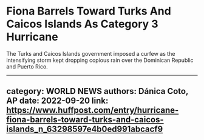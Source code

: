 # Fiona Barrels Toward Turks And Caicos Islands As Category 3 Hurricane

The Turks and Caicos Islands government imposed a curfew as the intensifying storm kept dropping copious rain over the Dominican Republic and Puerto Rico.

---
category: WORLD NEWS
authors: Dánica Coto, AP
date: 2022-09-20
link: https://www.huffpost.com/entry/hurricane-fiona-barrels-toward-turks-and-caicos-islands_n_63298597e4b0ed991abcacf9
---

